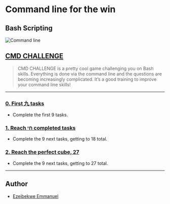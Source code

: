 # Command line for the win

## Bash Scripting
![Command line](https://s3.amazonaws.com/intranet-projects-files/holbertonschool-sysadmin_devops/324/06AChAO.png)


## [CMD CHALLENGE](https://intranet.alxswe.com/rltoken/a83_NOBEtXgFr1Yqej0HYA)
> CMD CHALLENGE is a pretty cool game challenging you on Bash skills. Everything is done via the command line and the questions are becoming increasingly complicated. It’s a good training to improve your command line skills!

---

### [0. First 九 tasks](./0-first_9_tasks.jpg)
* Complete the first 9 tasks.

### [1. Reach חי completed tasks](./1-next_9_tasks.jpg)
* Complete the 9 next tasks, getting to 18 total.

### [2. Reach the perfect cube, 27](./2-next_9_tasks.jpg)
* Complete the 9 next tasks, getting to 27 total.

---

## Author
* [Ezeibekwe Emmanuel](https://github.com/ezeibekweemma)
